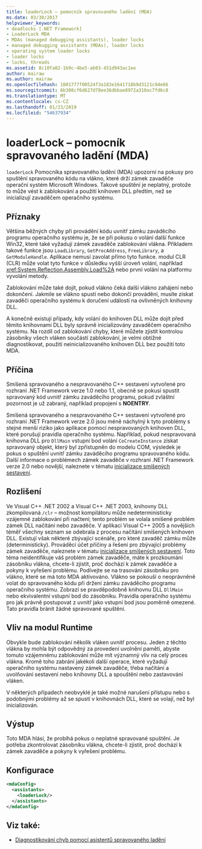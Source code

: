 ```yaml
---
title: loaderLock – pomocník spravovaného ladění (MDA)
ms.date: 03/30/2017
helpviewer_keywords:
- deadlocks [.NET Framework]
- LoaderLock MDA
- MDAs (managed debugging assistants), loader locks
- managed debugging assistants (MDAs), loader locks
- operating system loader locks
- loader locks
- locks, threads
ms.assetid: 8c10fa02-1b9c-4be5-ab03-451d943ac1ee
author: mairaw
ms.author: mairaw
ms.openlocfilehash: 1001777f00524f3a183e1641718b9d3121c94e66
ms.sourcegitcommit: 6b308cf6d627d78ee36dbbae8972a310ac7fd6c8
ms.translationtype: MT
ms.contentlocale: cs-CZ
ms.lasthandoff: 01/23/2019
ms.locfileid: "54637934"
---
```

# <a name="loaderlock-mda"></a>loaderLock – pomocník spravovaného ladění (MDA)
`loaderLock` Pomocníka spravovaného ladění (MDA) upozorní na pokusy pro spuštění spravovaného kódu na vlákno, které drží zámek zavaděče operační systém Microsoft Windows.  Takové spuštění je neplatný, protože to může vést k zablokování a použití knihoven DLL předtím, než se inicializují zavaděčem operačního systému.  
  
## <a name="symptoms"></a>Příznaky  
 Většina běžných chyby při provádění kódu uvnitř zámku zaváděcího programu operačního systému je, že se při pokusu o volání další funkce Win32, které také vyžadují zámek zavaděče zablokování vlákna.  Příkladem takové funkce jsou `LoadLibrary`, `GetProcAddress`, `FreeLibrary`, a `GetModuleHandle`.  Aplikace nemusí zavolat přímo tyto funkce. modul CLR (CLR) může volat tyto funkce v důsledku vyšší úroveň volání, například <xref:System.Reflection.Assembly.Load%2A> nebo první volání na platformu vyvolání metody.  
  
 Zablokování může také dojít, pokud vlákno čeká další vlákno zahájení nebo dokončení.  Jakmile se vlákno spustí nebo dokončí provádění, musíte získat zavaděči operačního systému k doručení událostí na ovlivněných knihovny DLL.  
  
 A konečně existují případy, kdy volání do knihoven DLL může dojít před těmito knihovnami DLL byly správně inicializovány zavaděčem operačního systému.  Na rozdíl od zablokování chyby, které můžete zjistit kontrolou zásobníky všech vláken součástí zablokování, je velmi obtížné diagnostikovat, použití neinicializovaného knihoven DLL bez použití toto MDA.  
  
## <a name="cause"></a>Příčina  
 Smíšená spravovaného a nespravovaného C++ sestavení vytvořené pro rozhraní .NET Framework verze 1.0 nebo 1.1, obecně se pokusí spustit spravovaný kód uvnitř zámku zaváděcího programu, pokud zvláštní pozornost je už zabraný, například propojení s **NOENTRY**.
  
 Smíšená spravovaného a nespravovaného C++ sestavení vytvořené pro rozhraní .NET Framework verze 2.0 jsou méně náchylný k tyto problémy s stejné menší riziko jako aplikace pomocí nespravovaných knihoven DLL, které porušují pravidla operačního systému.  Například, pokud nespravovaná knihovna DLL pro `DllMain` vstupní bod volání `CoCreateInstance` získat spravovaný objekt, který byl zpřístupněn do modelu COM, výsledek je pokus o spuštění uvnitř zámku zaváděcího programu spravovaného kódu. Další informace o problémech zámek zavaděče v rozhraní .NET Framework verze 2.0 nebo novější, naleznete v tématu [inicializace smíšených sestavení](/cpp/dotnet/initialization-of-mixed-assemblies).  
  
## <a name="resolution"></a>Rozlišení  
 Ve Visual C++ .NET 2002 a Visual C++ .NET 2003, knihovny DLL zkompilovaná `/clr` – možnost kompilátoru může nedeterministicky vzájemné zablokování při načtení; tento problém se volala smíšené problém zámek DLL načítání nebo zavaděče. V aplikaci Visual C++ 2005 a novějších téměř všechny seznam se odebrala z procesu načítání smíšených knihoven DLL. Existují však některé zbývající scénáře, pro které zavaděč zámku může (deterministicky). Prováděcí účet příčiny a řešení pro zbývající problémy zámek zavaděče, naleznete v tématu [inicializace smíšených sestavení](/cpp/dotnet/initialization-of-mixed-assemblies). Toto téma neidentifikuje váš problém zámek zavaděče, máte k prozkoumání zásobníku vlákna, chcete-li zjistit, proč dochází k zámek zavaděče a pokyny k vyřešení problému. Podívejte se na trasování zásobníku pro vlákno, které se má toto MDA aktivováno.  Vlákno se pokouší o neoprávněně volat do spravovaného kódu při držení zámku zaváděcího programu operačního systému.  Zobrazí se pravděpodobně knihovnu DLL `DllMain` nebo ekvivalentní vstupní bod do zásobníku.  Pravidla operačního systému pro jak právně postupovat z uvnitř jako vstupní bod jsou poměrně omezené.  Tato pravidla bránit žádné spravované spuštění.  
  
## <a name="effect-on-the-runtime"></a>Vliv na modul Runtime  
 Obvykle bude zablokování několik vláken uvnitř procesu.  Jeden z těchto vlákna by mohla být odpovědný za provedení uvolnění paměti, abyste tomuto vzájemnému zablokování může mít významný vliv na celý proces vlákna.  Kromě toho zabrání jakékoli další operace, které vyžadují operačního systému nastavený zámek zavaděče, třeba načítání a uvolňování sestavení nebo knihovny DLL a spouštění nebo zastavování vláken.  
  
 V některých případech neobvyklé je také možné narušení přístupu nebo s podobnými problémy až se spustí v knihovnách DLL, které se volají, než byl inicializován.  
  
## <a name="output"></a>Výstup  
 Toto MDA hlásí, že probíhá pokus o neplatné spravované spuštění.  Je potřeba zkontrolovat zásobníku vlákna, chcete-li zjistit, proč dochází k zámek zavaděče a pokyny k vyřešení problému.  
  
## <a name="configuration"></a>Konfigurace  
  
```xml  
<mdaConfig>  
  <assistants>  
    <loaderLock/>  
  </assistants>  
</mdaConfig>  
```  
  
## <a name="see-also"></a>Viz také:
- [Diagnostikování chyb pomocí asistentů spravovaného ladění](../../../docs/framework/debug-trace-profile/diagnosing-errors-with-managed-debugging-assistants.md)
